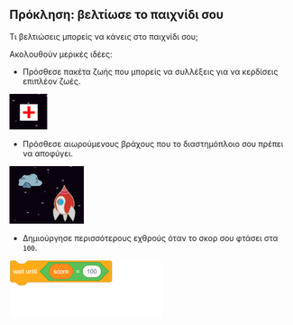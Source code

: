 ## Πρόκληση: βελτίωσε το παιχνίδι σου

Τι βελτιώσεις μπορείς να κάνεις στο παιχνίδι σου;

Ακολουθούν μερικές ιδέες:

+ Πρόσθεσε πακέτα ζωής που μπορείς να συλλέξεις για να κερδίσεις επιπλέον ζωές.

![screenshot](images/invaders-aid.png)

+ Πρόσθεσε αιωρούμενους βράχους που το διαστημόπλοιο σου πρέπει να αποφύγει.

![screenshot](images/invaders-rocks.png)

+ Δημιούργησε περισσότερους εχθρούς όταν το σκορ σου φτάσει στα `100`.

![blocks_1546522852_9177506](images/blocks_1546522852_9177506.png)